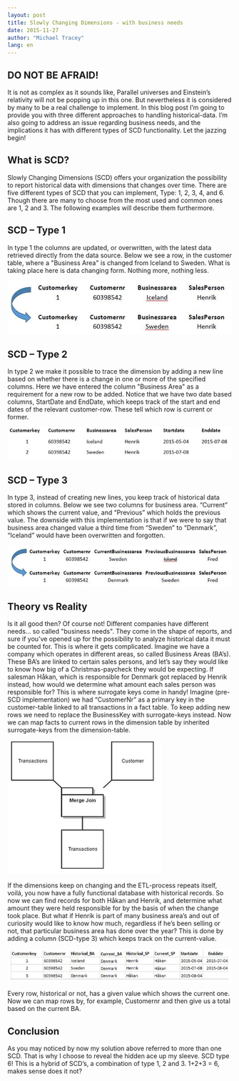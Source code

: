 ```yaml
---
layout: post
title: Slowly Changing Dimensions - with business needs
date: 2015-11-27
author: "Michael Tracey"
lang: en
---
```



## DO NOT BE AFRAID!

It is not as complex as it sounds like,
Parallel universes and Einstein’s relativity will not be popping up in this one.
But nevertheless it is considered by many to be a real challenge to implement.
In this blog post I’m going to provide you with three different approaches to handling historical-data.
I’m also going to address an issue regarding business needs,
and the implications it has with different types of SCD functionality.
Let the jazzing begin!

<!--more-->

## What is SCD?

Slowly Changing Dimensions (SCD) offers your organization the possibility to report historical data with dimensions that changes over time.
There are five different types of SCD that you can implement, Type: 1, 2, 3, 4, and 6.
Though there are many to choose from the most used and common ones are 1, 2 and 3.
The following examples will describe them furthermore.

## SCD – Type 1

In type 1 the columns are updated, or overwritten, with the latest data retrieved directly from the data source. Below we see a row, in the customer table, where a "Business Area" is changed from Iceland to Sweden. What is taking place here is data changing form. Nothing more, nothing less.

![/assets/img/2015-12-07/SCD1.jpg](/assets/img/2015-12-07/SCD1.jpg)

 
## SCD – Type 2

In type 2 we make it possible to trace the dimension by adding a new line based on whether there is a change in one or more of the specified columns. Here we have entered the column "Business Area" as a requirement for a new row to be added. Notice that we have two date based columns, StartDate and EndDate, which keeps track of the start and end dates of the relevant customer-row. These tell which row is current or former.
 
![/assets/img/2015-12-07/SCD2.jpg](/assets/img/2015-12-07/SCD2.jpg)

## SCD – Type 3

In type 3, instead of creating new lines, you keep track of historical data stored in columns. Below we see two columns for business area.  “Current” which shows the current value, and “Previous” which holds the previous value. The downside with this implementation is that if we were to say that business area changed value a third time from “Sweden” to “Denmark”, “Iceland” would have been overwritten and forgotten.
 
![/assets/img/2015-12-07/SCD3.jpg](/assets/img/2015-12-07/SCD3.jpg)

## Theory vs Reality

Is it all good then? Of course not! Different companies have different needs… so called "business needs". They come in the shape of reports, and sure if you’ve opened up for the possibility to analyze historical data it must be counted for. This is where it gets complicated.
Imagine we have a company which operates in different areas, so called Business Areas (BA’s). These BA’s are linked to certain sales persons, and let’s say they would like to know how big of a Christmas-paycheck they would be expecting. If salesman Håkan, which is responsible for Denmark got replaced by Henrik instead, how would we determine what amount each sales person was responsible for? This is where surrogate keys come in handy! 
Imagine (pre- SCD implementation) we had “CustomerNr” as a primary key in the customer-table linked to all transactions in a fact table. To keep adding new rows we need to replace the BusinessKey with surrogate-keys instead. Now we can map facts to current rows in the dimension table by inherited surrogate-keys from the dimension-table. 

![/assets/img/2015-12-07/SCD_ETL.jpg](/assets/img/2015-12-07/SCD_ETL.jpg)

If the dimensions keep on changing and the ETL-process repeats itself, voilá, you now have a fully functional database with historical records. So now we can find records for both Håkan and Henrik, and determine what amount they were held responsible for by the basis of when the change took place. But what if Henrik is part of many business area’s and out of curiosity would like to know how much, regardless if he’s been selling or not, that particular business area has done over the year? This is done by adding a column (SCD-type 3) which keeps track on the current-value.

![/assets/img/2015-12-07/SCD6.jpg](/assets/img/2015-12-07/SCD6.jpg)

Every row, historical or not, has a given value which shows the current one. Now we can map rows by, for example, Customernr and then give us a total based on the current BA.

## Conclusion

As you may noticed by now my solution above referred to more than one SCD. That is why I choose to reveal the hidden ace up my sleeve. SCD type 6! This is a hybrid of SCD’s, a combination of type 1, 2 and 3. 1+2+3 = 6, makes sense does it not? 
